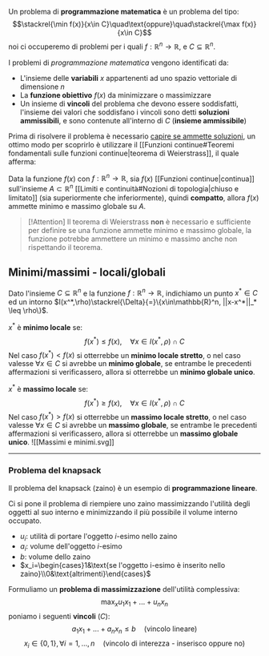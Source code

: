Un problema di **programmazione matematica** è un problema del tipo:
$$\stackrel{\min f(x)}{x\in C}\quad\text{oppure}\quad\stackrel{\max f(x)}{x\in C}$$
noi ci occuperemo di problemi per i quali $f:\mathbb{R}^n\to \mathbb{R}$, e $C\subseteq \mathbb{R}^n$.

I problemi di _programmazione matematica_ vengono identificati da:
- L'insieme delle **variabili** $x$ appartenenti ad uno spazio vettoriale di dimensione $n$
- La **funzione obiettivo** $f(x)$ da minimizzare o massimizzare
- Un insieme di **vincoli** del problema che devono essere soddisfatti, l'insieme dei valori che soddisfano i vincoli sono detti **soluzioni ammissibili**, e sono contenute all'interno di $C$ (**insieme ammissibile**)

Prima di risolvere il problema è necessario <u>capire se ammette soluzioni</u>, un ottimo modo per scoprirlo è utilizzare il [[Funzioni continue#Teoremi fondamentali sulle funzioni continue|teorema di Weierstrass]], il quale afferma:

Data la funzione $f(x)$ con $f:\mathbb{R}^n\to\mathbb{R}$, sia $f(x)$ [[Funzioni continue|continua]] sull'insieme $A\subset\mathbb{R}^n$ [[Limiti e continuità#Nozioni di topologia|chiuso e limitato]] (sia superiormente che inferiormente), quindi **compatto**, allora $f(x)$ ammette minimo e massimo globale su $A$.

>[!Attention]
>Il teorema di Weierstrass **non** è necessario e sufficiente per definire se una funzione ammette minimo e massimo globale, la funzione potrebbe ammettere un minimo e massimo anche non rispettando il teorema.

## Minimi/massimi - locali/globali
Dato l'insieme $C\subseteq \mathbb{R}^n$ e la funzione $f:\mathbb{R}^n\to\mathbb{R}$, indichiamo un punto $x^*\in C$ ed un intorno $I(x^*,\rho)\stackrel{\Delta}{=}\{x\in\mathbb{R}^n, ||x-x^*||_* \leq \rho\}$.

$x^*$ è **minimo locale** se:
$$f(x^*)\leq f(x),\quad\forall x\in I(x^*,\rho)\cap C$$
Nel caso $f(x^*) < f(x)$ si otterrebbe un **minimo locale stretto**, o nel caso valesse $\forall x\in C$ si avrebbe un **minimo globale**, se entrambe le precedenti affermazioni si verificassero, allora si otterrebbe un **minimo globale unico**.

$x^*$ è **massimo locale** se:
$$f(x^*)\geq f(x),\quad\forall x\in I(x^*,\rho)\cap C$$
Nel caso $f(x^*) > f(x)$ si otterrebbe un **massimo locale stretto**, o nel caso valesse $\forall x\in C$ si avrebbe un **massimo globale**, se entrambe le precedenti affermazioni si verificassero, allora si otterrebbe un **massimo globale unico**.
![[Massimi e minimi.svg]]

---
### Problema del knapsack
Il problema del knapsack (zaino) è un esempio di **programmazione lineare**.

Ci si pone il problema di riempiere uno zaino massimizzando l'utilità degli oggetti al suo interno e minimizzando il più possibile il volume interno occupato.
- $u_i$: utilità di portare l'oggetto $i$-esimo nello zaino
- $a_i$: volume dell'oggetto $i$-esimo
- $b$: volume dello zaino
- $x_i=\begin{cases}1&\text{se l'oggetto i-esimo è inserito nello zaino}\\0&\text{altrimenti}\end{cases}$

Formuliamo un **problema di massimizzazione** dell'utilità complessiva:
$$\max_x u_1x_1+...+u_nx_n$$
poniamo i seguenti **vincoli** ($C$):
$$a_1x_1+...+a_nx_n\leq b\quad\text{(vincolo lineare)}$$
$$x_i\in\{0,1\},\forall i=1,...,n\quad\text{(vincolo di interezza - inserisco oppure no)}$$
